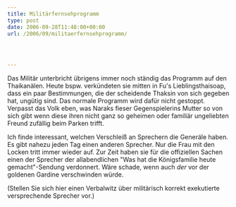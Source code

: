 ```yaml
---
title: Militärfernsehprogramm
type: post
date: 2006-09-28T11:48:00+00:00
url: /2006/09/militaerfernsehprogramm/




---
```

Das Militär unterbricht übrigens immer noch ständig das Programm auf den Thaikanälen. Heute bspw. verkündeten sie mitten in Fu's Lieblingsthaisoap, dass ein paar Bestimmungen, die der scheidende Thaksin von sich gegeben hat, ungütig sind. Das normale Programm wird dafür nicht gestoppt. Verpasst das Volk eben, was Naraks fieser Gegenspielerins Mutter so von sich gibt wenn diese ihren nicht ganz so geheimen oder familiär ungeliebten Freund zufällig beim Parken trifft.

Ich finde interessant, welchen Verschleiß an Sprechern die Generäle haben. Es gibt nahezu jeden Tag einen anderen Sprecher. Nur die Frau mit den Locken tritt immer wieder auf. Zur Zeit haben sie für die offiziellen Sachen einen der Sprecher der allabendlichen "Was hat die Königsfamilie heute gemacht"-Sendung verdonnert. Wäre schade, wenn auch _der_ vor der goldenen Gardine verschwinden würde.

(Stellen Sie sich hier einen Verbalwitz über militärisch korrekt exekutierte versprechende Sprecher vor.)
